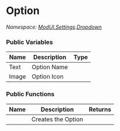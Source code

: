 # Option

*Namespace: [ModUI.Settings](API/ModUI/Settings.md).[Dropdown](API/ModUI/Settings/ModSettings/Dropdown.md)*

### Public Variables

| Name  | Description | Type                                                                                             |
| ----- | ----------- | ------------------------------------------------------------------------------------------------ |
| Text  | Option Name | <value v="string"/>                                                                              |
| Image | Option Icon | [<class c="Sprite"/>](https://docs.unity3d.com/2021.3/Documentation/ScriptReference/Sprite.html) |

### Public Functions

| Name                | Description        | Returns             |
| ------------------- | ------------------ | ------------------- |
| <method m="Create"> | Creates the Option | <struct s="Option"> |
